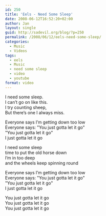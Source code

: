 ```yaml
---
id: 250
title: 'Eels - Need Some Sleep'
date: 2008-06-12T16:52:20+02:00
author: Jan
layout: single
guid: http://sadevil.org/blog/?p=250
permalink: /2008/06/12/eels-need-some-sleep/
categories:
  - Music
  - Videos
tags:
  - eels
  - Music
  - need some sleep
  - video
  - youtube
format: video
---
```

I need some sleep.  
I can’t go on like this.  
I try counting sheep,  
But there’s one I always miss. 
  
Everyone says I’m getting down too low    
Everyone says: "You just gotta let it go"  
"You just gotta let it go"  
I just gotta let it go
  
  
I need some sleep  
time to put the old horse down  
I’m in too deep  
and the wheels keep spinning round

Everyone says I’m getting down too low  
Everyone says: "You just gotta let it go"  
"You just gotta let it go"  
I just gotta let it go
  
  
You just gotta let it go    
You just gotta let it go  
You just gotta let it go
  